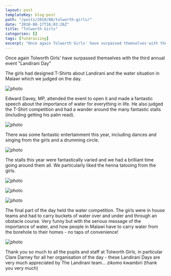 ```yaml
---
layout: post
templateKey: blog-post
path: "/posts/2010/08/tolworth-girls/"
date: "2010-08-17T16:03:26Z"
title: "Tolworth Girls"
categories: []
tags: [fundraising]
excerpt: "Once again Tolworth Girls' have surpassed themselves with the third annual event \"Landirani Day\"T..."
---
```


Once again Tolworth Girls' have surpassed themselves with the third annual event "Landirani Day"

The girls had designed T-Shirts about Landirani and the water situation in Malawi which we judged on the day.

![photo](http://www.landirani.org/image_library/news/full_size/4c47064615833img_1936.jpg)

Edward Davey, MP, attended the event to open it and made a fantastic speech about the importance of water for everything in life. He also judged the T-Shirt competition and had a wander around the many fantastic stalls (including getting his palm read).

![photo](http://www.landirani.org/image_library/news/full_size/4c4706221e63eimg_1941.jpg)

There was some fantastic entertainment this year, including dances and singing from the girls and a drumming circle.

![photo](http://www.landirani.org/image_library/news/full_size/4c4706076c03fimg_1913.jpg)

The stalls this year were fantastically varied and we had a brilliant time going around them all. We particularly liked the henna tatooing from the girls.

![photo](http://www.landirani.org/image_library/news/full_size/4c47083ce3b3fimg_1908.jpg)

![photo](http://www.landirani.org/image_library/news/full_size/4c4707fe8b76eimg_1909.jpg)

![photo](http://www.landirani.org/image_library/news/full_size/4c470897d30aeimg_1911.jpg)

The final part of the day held the water competition. The girls were in house teams and had to carry buckets of water over and under and through an obstacle course. Very funny but with the serious message of the importance of water, and how people in Malawi have to carry water from the borehole to their homes - no taps of convenience!

![photo](http://www.landirani.org/image_library/news/full_size/4c47069658a78img_1951.jpg)

Thank you so much to all the pupils and staff at Tolworth Girls, in particular Clare Darney for all her organisation of the day - these Landirani Days are very much appreciated by The Landirani team... zikomo kwambiri (thank you very much)